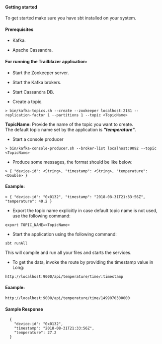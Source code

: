 #### Getting started
To get started make sure you have sbt installed on your system.

#### Prerequisites
* Kafka.

* Apache Cassandra.
  
#### For running the Trailblazer application:

* Start the Zookeeper server.

* Start the Kafka brokers.

* Start Cassandra DB.

* Create a topic.
```
> bin/kafka-topics.sh --create --zookeeper localhost:2181 --replication-factor 1 --partitions 1 --topic <TopicName>
```

**TopicName:** Provide the name of the topic you want to create.  
The default topic name set by the application is **_"temperature"_**.
* Start a console producer
```
> bin/kafka-console-producer.sh --broker-list localhost:9092 --topic <TopicName>
```

* Produce some messages, the format should be like below:
```
> { "device-id": <String>, "timestamp": <String>, "temperature": <Double> }
```
  
#### Example:
```
> { "device-id": "0x0132", "timestamp": "2018-08-31T21:33:56Z", "temperature": 40.2 }
```

* Export the topic name explicitly in case default topic name is not used, use the following command:<br>
```
export TOPIC_NAME=<TopicName>
```

* Start the application using the following command:
```
sbt runAll
```
This will compile and run all your files and starts the services.

* To get the data, invoke the route by providing the timestamp value in Long:
```
http://localhost:9000/api/temperature/time/:timestamp
```
  
#### Example:
```
http://localhost:9000/api/temperature/time/1499070300000
```  
#### Sample Response
```
  {
    "device-id": "0x0132",
    "timestamp": "2018-08-31T21:33:56Z",
    "temperature": 27.2
  }
```
